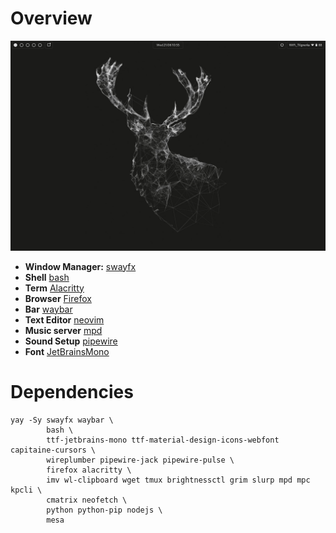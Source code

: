 # Overview
<img src=Screenshot1.png/>

- **Window Manager:** [swayfx](https://github.com/hyprwm/Hyprland)
- **Shell** [bash](https://github.com/fish-shell/fish-shell)
- **Term** [Alacritty](https://github.com/alacritty/alacritty)
- **Browser** [Firefox](https://www.mozilla.org/en-US/firefox/) 
- **Bar** [waybar](https://github.com/elkowar/eww)
- **Text Editor** [neovim](https://github.com/vim/vim)
- **Music server** [mpd](https://github.com/MusicPlayerDaemon/MPD)
- **Sound Setup** [pipewire](https://gitlab.freedesktop.org/pipewire/pipewire/)
- **Font** [JetBrainsMono](https://github.com/JetBrains/JetBrainsMono)

# Dependencies
```
yay -Sy swayfx waybar \
        bash \
        ttf-jetbrains-mono ttf-material-design-icons-webfont capitaine-cursors \
        wireplumber pipewire-jack pipewire-pulse \
        firefox alacritty \
        imv wl-clipboard wget tmux brightnessctl grim slurp mpd mpc kpcli \
        cmatrix neofetch \
        python python-pip nodejs \
        mesa
```
